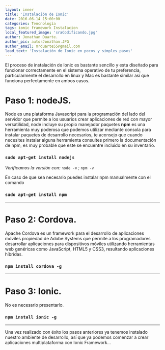 ```yaml
---
layout: inner
title: 'Instalación de Ionic'
date: 2016-06-14 15:00:00
categories: Tencnología
tags: ionic framework Instalacion
local_featured_image: 'sraCodificando.jpg'
author: Jonathan Duarte.
author_pic: autorJonathan.JPG
author_email: mrduarte55@gmail.com
lead_text: 'Instalación de Ionic en pocos y simples pasos'
---
```


El proceso de instalación de Ionic es bastante sencillo y esta diseñado para funcionar correctamente en el sistema operativo de tu preferencia, particularmente el desarrollo en linux y Mac es bastante similar así que funciona perfectamente en ambos casos.  

# Paso 1: nodeJS.

Node es una plataforma Javascript para la programación del lado del servidor que permite a los usuarios crear aplicaciones de red con mayor versatilidad, node incluye su propio manejador paquetes **npm** es una herramienta muy poderosa que podemos utilizar mediante consola para instalar paquetes de desarrollo necesarios, te aconsejo que cuando necesites instalar alguna herramienta consultes primero la documentación de npm, es muy probable que este se encuentre incluido en su inventario.

### `sudo apt-get install nodejs` ###

*Verificamos la versión con:* `node -v` ; `npm -v`

En caso de que sea necesario puedes instalar npm manualmente con el comando

### `sudo apt-get install npm` ###
---


# Paso 2: Cordova.

Apache Cordova es un framework para el desarrollo de aplicaciones móviles propiedad de Adobe Systems que permite a los programadores desarrollar aplicaciones para dispositivos móviles utilizando herramientas web genéricas como JavaScript, HTML5 y CSS3, resultando aplicaciones híbridas.

### `npm install cordova -g` ###
---

# Paso 3: Ionic.

No es necesario presentarlo.

### `npm install ionic -g` ###
---

Una vez realizado con éxito los pasos anteriores ya tenemos instalado nuestro ambiente de desarrollo, así que ya podemos comenzar a crear aplicaciones multiplataforma con Ionic Framework...
